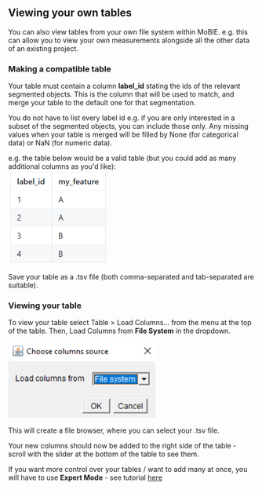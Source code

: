 ## Viewing your own tables

You can also view tables from your own file system within MoBIE.
e.g. this can allow you to view your own measurements alongside all the other data of an
existing project.

### Making a compatible table

Your table must contain a column **label_id** stating the ids of the relevant segmented objects.
This is the column that will be used to match, and merge your table to the default one for that
segmentation.

You do not have to list every label id e.g. if you are only interested in a subset of the segmented
objects, you can include those only. Any missing values when your table is merged will be filled
by None (for categorical data) or NaN (for numeric data).

e.g. the table below would be a valid table (but you could add as many additional columns
as you'd like):  
<img width="200" alt="image" src="./tutorial_images/exampleUserTable.png">

Save your table as a .tsv file (both comma-separated and tab-separated are suitable).

### Viewing your table

To view your table select Table > Load Columns... from the menu at the top of
the table. Then, Load Columns from **File System** in the dropdown.

<img width="300" alt="image" src="./tutorial_images/loadColumnFromFileSystem.png">

This will create a file browser, where you can select your .tsv file.

Your new columns should now be added to the right side of the table - scroll with the slider
at the bottom of the table to see them.

If you want more control over your tables / want to add many at once, you will have to use
**Expert Mode** - see tutorial [here](./expert_mode.md)
